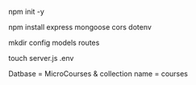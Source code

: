 npm init -y

npm install express mongoose cors dotenv

mkdir config models routes

touch server.js .env

Datbase = MicroCourses & collection name = courses


